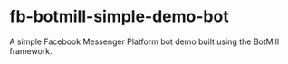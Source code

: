 # fb-botmill-simple-demo-bot
A simple Facebook Messenger Platform bot demo built using the BotMill framework.
